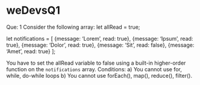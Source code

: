 # weDevsQ1

Que: 1
Consider the following array:
let allRead = true;

let notifications = [
{message: ‘Lorem’, read: true},
{message: ‘Ipsum’, read: true},
{message: ‘Dolor’, read: true},
{message: ‘Sit’, read: false},
{message: ‘Amet’, read: true}
];

You have to set the allRead variable to false using a built-in higher-order function on the `notifications` array. Conditions: a) You cannot use for, while, do-while loops b) You cannot use forEach(), map(), reduce(), filter().
